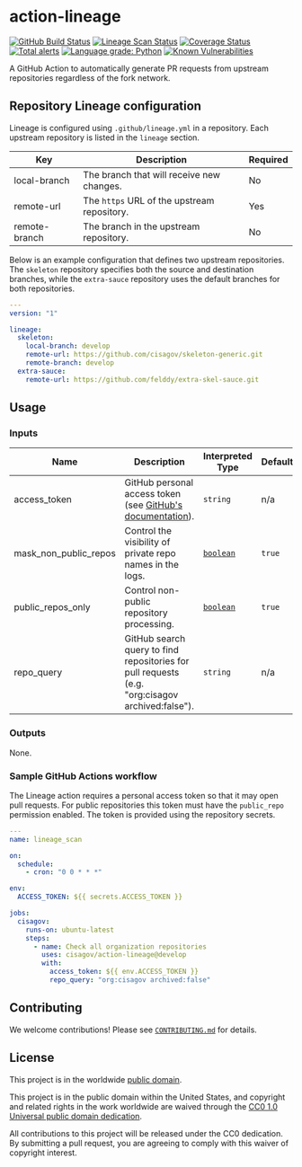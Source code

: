 # action-lineage #

[![GitHub Build Status](https://github.com/cisagov/action-lineage/workflows/build/badge.svg)](https://github.com/cisagov/action-lineage/actions)
[![Lineage Scan Status](https://github.com/cisagov/action-lineage/workflows/lineage_scan/badge.svg)](https://github.com/cisagov/action-lineage/actions?query=workflow%3Alineage_scan)
[![Coverage Status](https://coveralls.io/repos/github/cisagov/action-lineage/badge.svg?branch=develop)](https://coveralls.io/github/cisagov/action-lineage?branch=develop)
[![Total alerts](https://img.shields.io/lgtm/alerts/g/cisagov/action-lineage.svg?logo=lgtm&logoWidth=18)](https://lgtm.com/projects/g/cisagov/action-lineage/alerts/)
[![Language grade: Python](https://img.shields.io/lgtm/grade/python/g/cisagov/action-lineage.svg?logo=lgtm&logoWidth=18)](https://lgtm.com/projects/g/cisagov/action-lineage/context:python)
[![Known Vulnerabilities](https://snyk.io/test/github/cisagov/action-lineage/develop/badge.svg)](https://snyk.io/test/github/cisagov/action-lineage)

A GitHub Action to automatically generate PR requests from upstream repositories
regardless of the fork network.

## Repository Lineage configuration ##

Lineage is configured using `.github/lineage.yml` in a repository.  Each
upstream repository is listed in the `lineage` section.

| Key | Description | Required |
|-----|-------------|----------|
| local-branch | The branch that will receive new changes. | No |
| remote-url   | The `https` URL of the upstream repository. | Yes |
| remote-branch | The branch in the upstream repository. | No |

Below is an example configuration that defines two upstream repositories. The
`skeleton` repository specifies both the source and destination branches, while
the `extra-sauce` repository uses the default branches for both repositories.

```yml
---
version: "1"

lineage:
  skeleton:
    local-branch: develop
    remote-url: https://github.com/cisagov/skeleton-generic.git
    remote-branch: develop
  extra-sauce:
    remote-url: https://github.com/felddy/extra-skel-sauce.git
```

## Usage ##

### Inputs ###

| Name | Description | Interpreted Type | Default | Required |
| ---- | ----------- | ---------------- | ------- | :------: |
| access_token | GitHub personal access token (see [GitHub's documentation](https://docs.github.com/en/authentication/keeping-your-account-and-data-secure/creating-a-personal-access-token)). | `string` | n/a | yes |
| mask_non_public_repos | Control the visibility of private repo names in the logs. | [`boolean`](https://yaml.org/spec/1.2.2/#1032-tag-resolution) | `true` | no |
| public_repos_only | Control non-public repository processing. | [`boolean`](https://yaml.org/spec/1.2.2/#1032-tag-resolution) | `true` | no |
| repo_query | GitHub search query to find repositories for pull requests (e.g. "org:cisagov archived:false"). | `string` | n/a | yes |

### Outputs ###

None.
<!--
| Name | Description | Output Type |
| ---- | ----------- | ----------- |
| output_name | The output's description. | `output_type` |
-->

### Sample GitHub Actions workflow ###

The Lineage action requires a personal access token so that it may open pull
requests.  For public repositories this token must have the `public_repo`
permission enabled.  The token is provided using the repository secrets.

```yml
---
name: lineage_scan

on:
  schedule:
    - cron: "0 0 * * *"

env:
  ACCESS_TOKEN: ${{ secrets.ACCESS_TOKEN }}

jobs:
  cisagov:
    runs-on: ubuntu-latest
    steps:
      - name: Check all organization repositories
        uses: cisagov/action-lineage@develop
        with:
          access_token: ${{ env.ACCESS_TOKEN }}
          repo_query: "org:cisagov archived:false"
```

## Contributing ##

We welcome contributions!  Please see [`CONTRIBUTING.md`](CONTRIBUTING.md) for
details.

## License ##

This project is in the worldwide [public domain](LICENSE).

This project is in the public domain within the United States, and
copyright and related rights in the work worldwide are waived through
the [CC0 1.0 Universal public domain
dedication](https://creativecommons.org/publicdomain/zero/1.0/).

All contributions to this project will be released under the CC0
dedication. By submitting a pull request, you are agreeing to comply
with this waiver of copyright interest.
